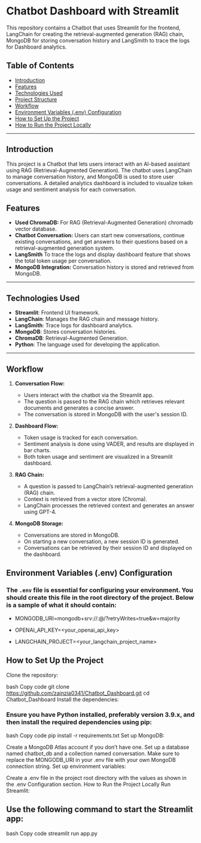 # Chatbot Dashboard with Streamlit

This repository contains a Chatbot that uses Streamlit for the frontend, LangChain for creating the retrieval-augmented generation (RAG) chain, MongoDB for storing conversation history and LangSmith to trace the logs for Dashboard analytics.

## Table of Contents
- [Introduction](#introduction)
- [Features](#features)
- [Technologies Used](#technologies-used)
- [Project Structure](#project-structure)
- [Workflow](#workflow)
- [Environment Variables (.env) Configuration](#environment-variables-env-configuration)
- [How to Set Up the Project](#how-to-set-up-the-project)
- [How to Run the Project Locally](#how-to-run-the-project-locally)

---

## Introduction

This project is a Chatbot that lets users interact with an AI-based assistant using RAG (Retrieval-Augmented Generation). The chatbot uses LangChain to manage conversation history, and MongoDB is used to store user conversations. A detailed analytics dashboard is included to visualize token usage and sentiment analysis for each conversation.

## Features
- **Used ChromaDB:** For RAG (Retrieval-Augmented Generation) chromadb vector database.
- **Chatbot Conversation:** Users can start new conversations, continue existing conversations, and get answers to their questions based on a retrieval-augmented generation system.
- **LangSmith** To trace the logs and display dashboard feature that shows the total token usage per conversation.
- **MongoDB Integration:** Conversation history is stored and retrieved from MongoDB.

---

## Technologies Used

- **Streamlit**: Frontend UI framework.
- **LangChain**: Manages the RAG chain and message history.
- **LangSmith**: Trace logs for dashboard analytics.
- **MongoDB**: Stores conversation histories.
- **ChromaDB**: Retrieval-Augmented Generation.
- **Python**: The language used for developing the application.

---

## Workflow

1. **Conversation Flow:**
   - Users interact with the chatbot via the Streamlit app.
   - The question is passed to the RAG chain which retrieves relevant documents and generates a concise answer.
   - The conversation is stored in MongoDB with the user's session ID.

2. **Dashboard Flow:**
   - Token usage is tracked for each conversation.
   - Sentiment analysis is done using VADER, and results are displayed in bar charts.
   - Both token usage and sentiment are visualized in a Streamlit dashboard.

3. **RAG Chain:**
   - A question is passed to LangChain’s retrieval-augmented generation (RAG) chain.
   - Context is retrieved from a vector store (Chroma).
   - LangChain processes the retrieved context and generates an answer using GPT-4.

4. **MongoDB Storage:**
   - Conversations are stored in MongoDB.
   - On starting a new conversation, a new session ID is generated.
   - Conversations can be retrieved by their session ID and displayed on the dashboard.

## Environment Variables (.env) Configuration

### The `.env` file is essential for configuring your environment. You should create this file in the root directory of the project. Below is a sample of what it should contain:

- MONGODB_URI=mongodb+srv://<username>:<password>@<cluster-url>/<database-name>?retryWrites=true&w=majority

- OPENAI_API_KEY=<your_openai_api_key>

- LANGCHAIN_PROJECT=<your_langchain_project_name>


## How to Set Up the Project
Clone the repository:

bash
Copy code
git clone https://github.com/zainzia0341/Chatbot_Dashboard.git
cd Chatbot_Dashboard
Install the dependencies:

### Ensure you have Python installed, preferably version 3.9.x, and then install the required dependencies using pip:

bash
Copy code
pip install -r requirements.txt
Set up MongoDB:

Create a MongoDB Atlas account if you don’t have one.
Set up a database named chatbot_db and a collection named conversation.
Make sure to replace the MONGODB_URI in your .env file with your own MongoDB connection string.
Set up environment variables:

Create a .env file in the project root directory with the values as shown in the .env Configuration section.
How to Run the Project Locally
Run Streamlit:

## Use the following command to start the Streamlit app:

bash
Copy code
streamlit run app.py
